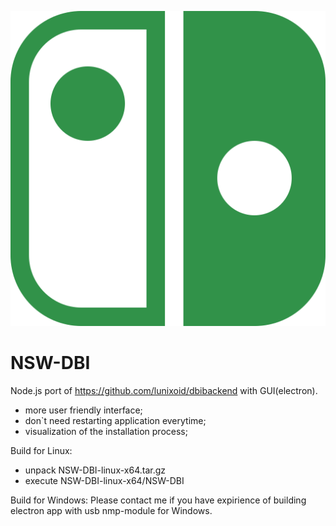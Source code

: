 ![alt logo](https://github.com/vKolerts/dbi-nsw/blob/master/html/nsw-dbi.svg?raw=true)
# NSW-DBI
Node.js port of https://github.com/lunixoid/dbibackend with GUI(electron).

- more user friendly interface;
- don`t need restarting application everytime;
- visualization of the installation process;

Build for Linux:

- unpack NSW-DBI-linux-x64.tar.gz
- execute NSW-DBI-linux-x64/NSW-DBI

Build for Windows:
Please contact me if you have expirience of building electron app with usb nmp-module for Windows.